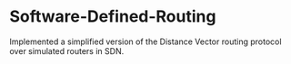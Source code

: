 # Software-Defined-Routing
Implemented a simplified version of the Distance Vector routing protocol over simulated routers in SDN.
